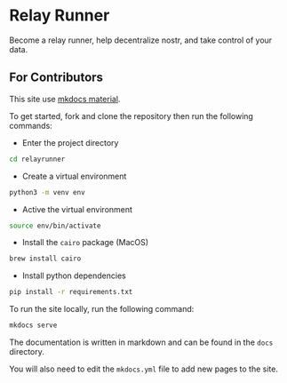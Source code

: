 # Relay Runner

Become a relay runner, help decentralize nostr, and take control of your data.

## For Contributors

This site use [mkdocs material](https://squidfunk.github.io/mkdocs-material/).

To get started, fork and clone the repository then run the following commands:

- Enter the project directory

```bash
cd relayrunner
```

- Create a virtual environment

```bash
python3 -m venv env
```

- Active the virtual environment

```bash
source env/bin/activate
```

- Install the `cairo` package (MacOS)

```bash
brew install cairo
```

- Install python dependencies

```bash
pip install -r requirements.txt
```

To run the site locally, run the following command:

```bash
mkdocs serve
```

The documentation is written in markdown and can be found in the `docs` directory.

You will also need to edit the `mkdocs.yml` file to add new pages to the site.
